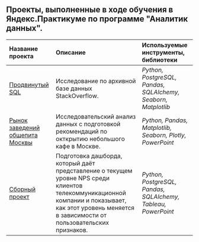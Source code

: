 ## Проекты, выполненные в ходе обучения в Яндекс.Практикуме по программе "Аналитик данных".

| Название проекта | Описание | Используемые инструменты, библиотеки | 
| :---------------------- | :---------------------- | :---------------------- |
| [Продвинутый SQL](https://github.com/Kedrynez/Yandex_Practicum/tree/main/SQL) | Исследование по архивной базе данных StackOverflow.  | *Python, PostgreSQL, Pandas, SQLAlchemy, Seaborn, Matplotlib* |
|[Рынок заведений общепита Москвы](https://github.com/Kedrynez/Yandex_Practicum/tree/main/public_catering) | Исследовательский анализ данных с подготовкой рекомендаций по окткрытию небольшого кафе в Москве. | *Python, Pandas, Matplotlib, Seaborn, Plotly, PowerPoint* |
| [Сборный проект](https://github.com/Kedrynez/Yandex_Practicum/tree/main/composite_project) | Подготовка дашборда, который даёт представление  о текущем уровне NPS среди клиентов телекоммуникационной компании и показывает, как этот уровень меняется в зависимости от пользовательских признаков. | *Python, PostgreSQL, Pandas, SQLAlchemy, Tableau, PowerPoint*|